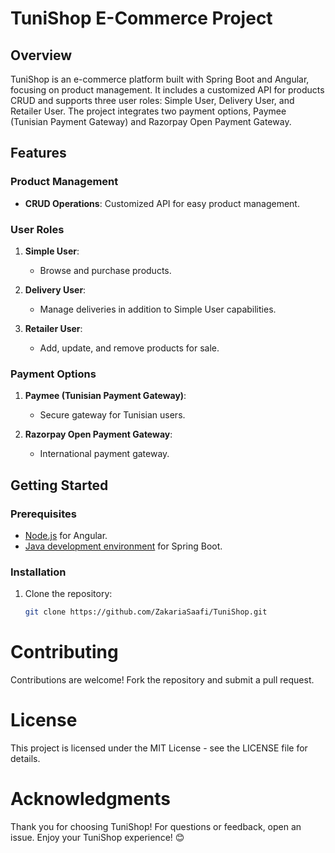 # TuniShop E-Commerce Project

## Overview

TuniShop is an e-commerce platform built with Spring Boot and Angular, focusing on product management. It includes a customized API for products CRUD and supports three user roles: Simple User, Delivery User, and Retailer User. The project integrates two payment options, Paymee (Tunisian Payment Gateway) and Razorpay Open Payment Gateway.

## Features

### Product Management

- **CRUD Operations**: Customized API for easy product management.

### User Roles

1. **Simple User**:
   - Browse and purchase products.

2. **Delivery User**:
   - Manage deliveries in addition to Simple User capabilities.

3. **Retailer User**:
   - Add, update, and remove products for sale.

### Payment Options

1. **Paymee (Tunisian Payment Gateway)**:
   - Secure gateway for Tunisian users.

2. **Razorpay Open Payment Gateway**:
   - International payment gateway.

## Getting Started

### Prerequisites

- [Node.js](https://nodejs.org/) for Angular.
- [Java development environment](https://spring.io/guides/gs/intellij-idea/) for Spring Boot.

### Installation

1. Clone the repository:

   ```bash
   git clone https://github.com/ZakariaSaafi/TuniShop.git


# Contributing
Contributions are welcome! Fork the repository and submit a pull request.

# License
This project is licensed under the MIT License - see the LICENSE file for details.

# Acknowledgments
Thank you for choosing TuniShop! For questions or feedback, open an issue. Enjoy your TuniShop experience! 😊
